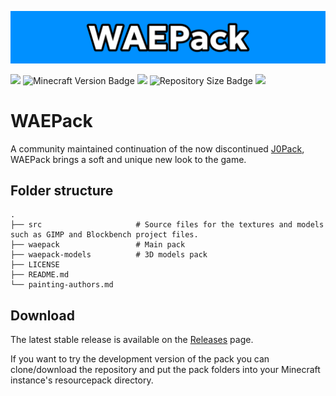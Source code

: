 ![Banner](/src/banner.png)

[<img src="https://img.shields.io/badge/View%20on%20Modrinth-%2316181c?style=for-the-badge&logo=modrinth">](https://modrinth.com/resourcepack/waepack)
![Minecraft Version Badge](https://img.shields.io/badge/Minecraft-1.20.3-%230090ff?style=for-the-badge)
[<img src="https://img.shields.io/badge/Pack_Format-22-%230090ff?style=for-the-badge">](https://minecraft.wiki/w/Pack_format)
![Repository Size Badge](https://img.shields.io/github/repo-size/waeverything/waepack?style=for-the-badge&color=%230090ff)
[<img src="https://img.shields.io/github/v/release/waeverything/waepack?include_prereleases&style=for-the-badge&color=%230090ff">](https://github.com/waeverything/WAEPack/releases)

# WAEPack
A community maintained continuation of the now discontinued [J0Pack](https://www.planetminecraft.com/texture-pack/j0pack/), WAEPack brings a soft and unique new look to the game.

## Folder structure
    .
    ├── src                     # Source files for the textures and models such as GIMP and Blockbench project files.
    ├── waepack                 # Main pack
    ├── waepack-models          # 3D models pack
    ├── LICENSE
    ├── README.md
    └── painting-authors.md

## Download
The latest stable release is available on the [Releases](https://github.com/waeverything/waepack/releases) page.

If you want to try the development version of the pack you can clone/download the repository and put the pack folders into your Minecraft instance's resourcepack directory.
